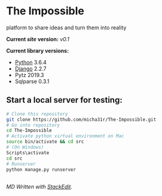 # The Impossible
platform to share ideas and turn them into reality

__Current *site* version:__ *v0.1*

__Current library versions:__
  * [Python](https://www.python.org/) 3.6.4
  * [Django](https://www.djangoproject.com/) 2.2.7
  * Pytz 2019.3
  * Sqlparse 0.3.1

## Start a local server for testing:
```bash
# Clone this repository
git clone https://github.com/micha31r/The-Impossible.git
# Go into repository
cd The-Impossible
# Activate python virtual environment on Mac
source bin/activate && cd src
# (On Windows)
Scripts\activate
cd src
# Runserver
python manage.py runserver
```
##
*MD Written with [StackEdit](https://stackedit.io/).*